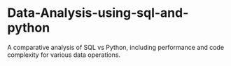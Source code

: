 # Data-Analysis-using-sql-and-python
A comparative analysis of SQL vs Python, including performance and code complexity for various data operations.
